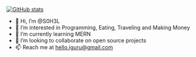 [![GitHub stats](https://github-readme-stats.vercel.app/api?username=S0H3L)](https://github.com/S0H3L)

- 👋 Hi, I’m @S0H3L
- 👀 I’m interested in Programming, Eating, Traveling and Making Money
- 🌱 I’m currently learning MERN
- 💞️ I’m looking to collaborate on open source projects
- 📫 Reach me at hello.iguru@gmail.com

<!---
S0H3L/S0H3L is a ✨ special ✨ repository because its `README.md` (this file) appears on your GitHub profile.
You can click the Preview link to take a look at your changes.
--->
